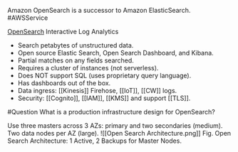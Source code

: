 Amazon OpenSearch is a successor to Amazon ElasticSearch. #AWSService 

[OpenSearch](https://aws.amazon.com/opensearch-service/) Interactive Log Analytics

* Search petabytes of unstructured data.
* Open source Elastic Search, Open Search Dashboard, and Kibana.
* Partial matches on any fields searched.
* Requires a cluster of instances (not serverless).
* Does NOT support SQL (uses proprietary query language).
* Has dashboards out of the box.
* Data ingress: [[Kinesis]] Firehose, [[IoT]], [[CW]] logs.
* Security: [[Cognito]], [[IAM]], [[KMS]] and support [[TLS]].

#Question What is a production infrastructure design for OpenSearch?

Use three masters across 3 AZs: primary and two secondaries (medium). Two data nodes per AZ (large).
![[Open Search Architecture.png]]
Fig. Open Search Architecture: 1 Active, 2 Backups for Master Nodes.